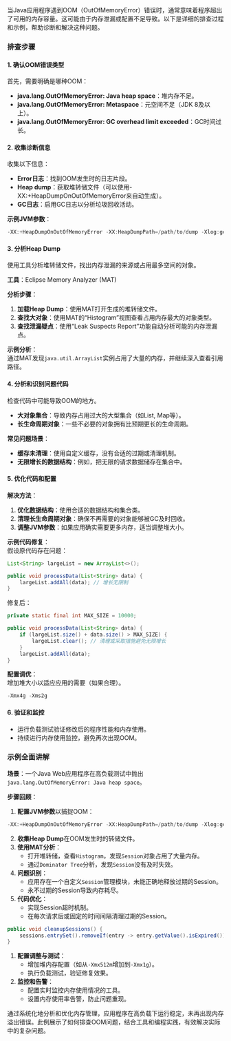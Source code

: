 当Java应用程序遇到OOM（OutOfMemoryError）错误时，通常意味着程序超出了可用的内存容量。这可能由于内存泄漏或配置不足导致。以下是详细的排查过程和示例，帮助诊断和解决这种问题。

### 排查步骤

#### 1. 确认OOM错误类型

首先，需要明确是哪种OOM：

+ **java.lang.OutOfMemoryError: Java heap space**：堆内存不足。
+ **java.lang.OutOfMemoryError: Metaspace**：元空间不足（JDK 8及以上）。
+ **java.lang.OutOfMemoryError: GC overhead limit exceeded**：GC时间过长。

#### 2. 收集诊断信息

收集以下信息：

+ **Error日志**：找到OOM发生时的日志片段。
+ **Heap dump**：获取堆转储文件（可以使用-XX:+HeapDumpOnOutOfMemoryError来自动生成）。
+ **GC日志**：启用GC日志以分析垃圾回收活动。

**示例JVM参数**：

```java
-XX:+HeapDumpOnOutOfMemoryError -XX:HeapDumpPath=/path/to/dump -Xlog:gc*:file=gc.log:time
```

#### 3. 分析Heap Dump

使用工具分析堆转储文件，找出内存泄漏的来源或占用最多空间的对象。

**工具**：Eclipse Memory Analyzer (MAT)

**分析步骤**：

1. **加载Heap Dump**：使用MAT打开生成的堆转储文件。
2. **查找大对象**：使用MAT的“Histogram”视图查看占用内存最大的对象类型。
3. **查找泄漏疑点**：使用“Leak Suspects Report”功能自动分析可能的内存泄漏点。

**示例分析**：  
通过MAT发现`java.util.ArrayList`实例占用了大量的内存，并继续深入查看引用路径。

#### 4. 分析和识别问题代码

检查代码中可能导致OOM的地方。

+ **大对象集合**：导致内存占用过大的大型集合（如List, Map等）。
+ **长生命周期对象**：一些不必要的对象拥有比预期更长的生命周期。

**常见问题场景**：

+ **缓存未清理**：使用自定义缓存，没有合适的过期或清理机制。
+ **无限增长的数据结构**：例如，把无限的请求数据储存在集合中。

#### 5. 优化代码和配置

**解决方法**：

1. **优化数据结构**：使用合适的数据结构和集合类。
2. **清理长生命周期对象**：确保不再需要的对象能够被GC及时回收。
3. **调整JVM参数**：如果应用确实需要更多内存，适当调整堆大小。

**示例代码修复**：  
假设原代码存在问题：

```java
List<String> largeList = new ArrayList<>();  

public void processData(List<String> data) {  
    largeList.addAll(data); // 增长无限制  
}
```

修复后：

```java
private static final int MAX_SIZE = 10000;  

public void processData(List<String> data) {  
    if (largeList.size() + data.size() > MAX_SIZE) {  
        largeList.clear(); // 清理或采取措施避免无限增长  
    }  
    largeList.addAll(data);  
}
```

**配置调优**：  
增加堆大小以适应应用的需要（如果合理）。

```java
-Xmx4g -Xms2g
```

#### 6. 验证和监控

+ 运行负载测试验证修改后的程序性能和内存使用。
+ 持续进行内存使用监控，避免再次出现OOM。

### 示例全面讲解

**场景**：一个Java Web应用程序在高负载测试中抛出`java.lang.OutOfMemoryError: Java heap space`。

**步骤回顾**：

1. **配置JVM参数**以捕捉OOM：

```java
-XX:+HeapDumpOnOutOfMemoryError -XX:HeapDumpPath=/path/to/dump -Xlog:gc*:file=gc.log:time
```

2. **收集Heap Dump**在OOM发生时的转储文件。
3. **使用MAT分析**：
    + 打开堆转储，查看`Histogram`，发现`Session`对象占用了大量内存。
    + 通过`Dominator Tree`分析，发现`Session`没有及时失效。
4. **问题识别**：
    + 应用存在一个自定义`Session`管理模块，未能正确地释放过期的Session。
    + 永不过期的Session导致内存耗尽。
5. **代码优化**：
    + 实现Session超时机制。
    + 在每次请求后或固定的时间间隔清理过期的Session。

```java
public void cleanupSessions() {  
    sessions.entrySet().removeIf(entry -> entry.getValue().isExpired());  
}
```

1. **配置调整与测试**：
    + 增加堆内存配置（如从`-Xmx512m`增加到`-Xmx1g`）。
    + 执行负载测试，验证修复效果。
2. **监控和告警**：
    + 配置实时监控内存使用情况的工具。
    + 设置内存使用率告警，防止问题重现。

通过系统化地分析和优化内存管理，应用程序在高负载下运行稳定，未再出现内存溢出错误。此例展示了如何排查OOM问题，结合工具和编程实践，有效解决实际中的复杂问题。
